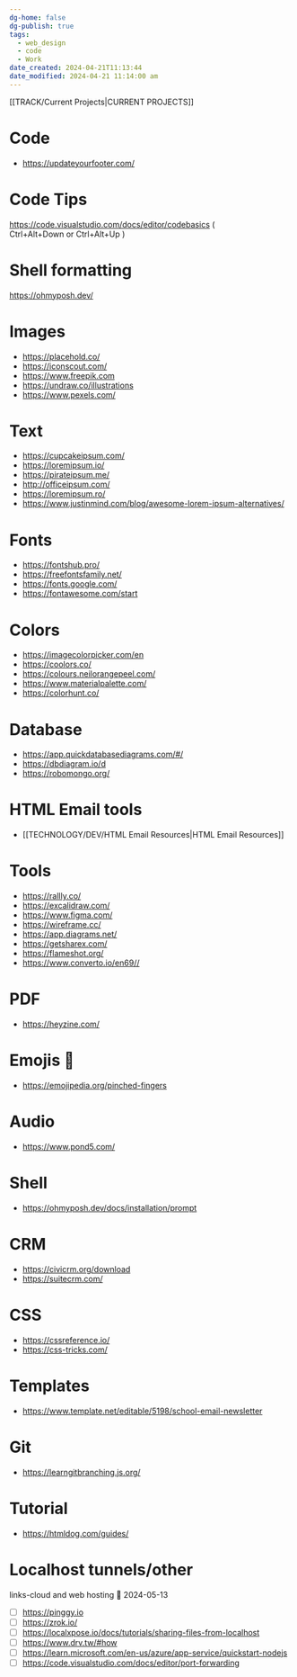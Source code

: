 ```yaml
---
dg-home: false
dg-publish: true
tags:
  - web_design
  - code
  - Work
date_created: 2024-04-21T11:13:44
date_modified: 2024-04-21 11:14:00 am
---
```

[[TRACK/Current Projects\|CURRENT PROJECTS]]

# Code
- https://updateyourfooter.com/

# Code Tips
https://code.visualstudio.com/docs/editor/codebasics ( Ctrl+Alt+Down or Ctrl+Alt+Up )

# Shell formatting
https://ohmyposh.dev/

# Images 
- https://placehold.co/
- https://iconscout.com/
- https://www.freepik.com
- https://undraw.co/illustrations
- https://www.pexels.com/

# Text
- https://cupcakeipsum.com/
- https://loremipsum.io/
- https://pirateipsum.me/
- http://officeipsum.com/
- https://loremipsum.ro/
- https://www.justinmind.com/blog/awesome-lorem-ipsum-alternatives/

# Fonts
- https://fontshub.pro/
- https://freefontsfamily.net/
- https://fonts.google.com/
- https://fontawesome.com/start

# Colors
- https://imagecolorpicker.com/en
- https://coolors.co/
- https://colours.neilorangepeel.com/
- https://www.materialpalette.com/
- https://colorhunt.co/

# Database
- https://app.quickdatabasediagrams.com/#/
- https://dbdiagram.io/d
- https://robomongo.org/

# HTML Email tools
 - [[TECHNOLOGY/DEV/HTML Email Resources\|HTML Email Resources]]

# Tools
- https://rallly.co/
- https://excalidraw.com/
- https://www.figma.com/
- https://wireframe.cc/
- https://app.diagrams.net/
- https://getsharex.com/
- https://flameshot.org/
- https://www.converto.io/en69//

# PDF
- https://heyzine.com/

# Emojis 🤌
- https://emojipedia.org/pinched-fingers
# Audio
- https://www.pond5.com/

# Shell
- https://ohmyposh.dev/docs/installation/prompt

# CRM
- https://civicrm.org/download
- https://suitecrm.com/

# CSS
- https://cssreference.io/
- https://css-tricks.com/

# Templates
- https://www.template.net/editable/5198/school-email-newsletter

# Git
- https://learngitbranching.js.org/

# Tutorial
- https://htmldog.com/guides/

# Localhost tunnels/other
links-cloud and web hosting 🛫 2024-05-13
- [ ] https://pinggy.io
- [ ] https://zrok.io/ 
- [ ] https://localxpose.io/docs/tutorials/sharing-files-from-localhost 
- [ ] https://www.drv.tw/#how
- [ ] https://learn.microsoft.com/en-us/azure/app-service/quickstart-nodejs
- [ ] https://code.visualstudio.com/docs/editor/port-forwarding